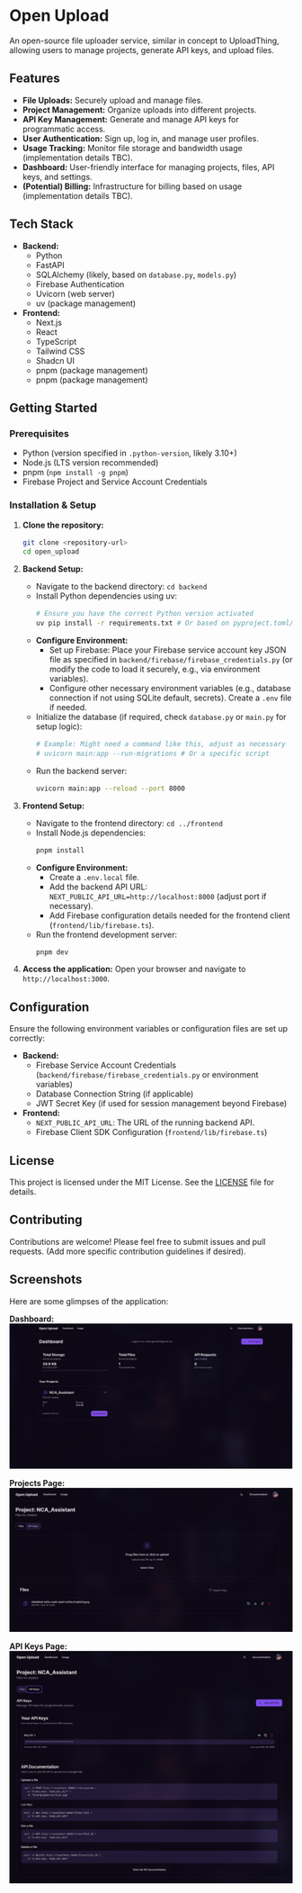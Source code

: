 # Open Upload

An open-source file uploader service, similar in concept to UploadThing, allowing users to manage projects, generate API keys, and upload files.

## Features

*   **File Uploads:** Securely upload and manage files.
*   **Project Management:** Organize uploads into different projects.
*   **API Key Management:** Generate and manage API keys for programmatic access.
*   **User Authentication:** Sign up, log in, and manage user profiles.
*   **Usage Tracking:** Monitor file storage and bandwidth usage (implementation details TBC).
*   **Dashboard:** User-friendly interface for managing projects, files, API keys, and settings.
*   **(Potential) Billing:** Infrastructure for billing based on usage (implementation details TBC).

## Tech Stack

*   **Backend:**
    *   Python
    *   FastAPI
    *   SQLAlchemy (likely, based on `database.py`, `models.py`)
    *   Firebase Authentication
    *   Uvicorn (web server)
    *   uv (package management)
*   **Frontend:**
    *   Next.js
    *   React
    *   TypeScript
    *   Tailwind CSS
    *   Shadcn UI
    *   pnpm (package management)
    *   pnpm (package management)

## Getting Started

### Prerequisites

*   Python (version specified in `.python-version`, likely 3.10+)
*   Node.js (LTS version recommended)
*   pnpm (`npm install -g pnpm`)
*   Firebase Project and Service Account Credentials

### Installation & Setup

1.  **Clone the repository:**
    ```bash
    git clone <repository-url>
    cd open_upload
    ```

2.  **Backend Setup:**
    *   Navigate to the backend directory: `cd backend`
    *   Install Python dependencies using uv:
        ```bash
        # Ensure you have the correct Python version activated
        uv pip install -r requirements.txt # Or based on pyproject.toml/uv.lock if applicable
        ```
    *   **Configure Environment:**
        *   Set up Firebase: Place your Firebase service account key JSON file as specified in `backend/firebase/firebase_credentials.py` (or modify the code to load it securely, e.g., via environment variables).
        *   Configure other necessary environment variables (e.g., database connection if not using SQLite default, secrets). Create a `.env` file if needed.
    *   Initialize the database (if required, check `database.py` or `main.py` for setup logic):
        ```bash
        # Example: Might need a command like this, adjust as necessary
        # uvicorn main:app --run-migrations # Or a specific script
        ```
    *   Run the backend server:
        ```bash
        uvicorn main:app --reload --port 8000
        ```

3.  **Frontend Setup:**
    *   Navigate to the frontend directory: `cd ../frontend`
    *   Install Node.js dependencies:
        ```bash
        pnpm install
        ```
    *   **Configure Environment:**
        *   Create a `.env.local` file.
        *   Add the backend API URL: `NEXT_PUBLIC_API_URL=http://localhost:8000` (adjust port if necessary).
        *   Add Firebase configuration details needed for the frontend client (`frontend/lib/firebase.ts`).
    *   Run the frontend development server:
        ```bash
        pnpm dev
        ```

4.  **Access the application:** Open your browser and navigate to `http://localhost:3000`.

## Configuration

Ensure the following environment variables or configuration files are set up correctly:

*   **Backend:**
    *   Firebase Service Account Credentials (`backend/firebase/firebase_credentials.py` or environment variables)
    *   Database Connection String (if applicable)
    *   JWT Secret Key (if used for session management beyond Firebase)
*   **Frontend:**
    *   `NEXT_PUBLIC_API_URL`: The URL of the running backend API.
    *   Firebase Client SDK Configuration (`frontend/lib/firebase.ts`)

## License

This project is licensed under the MIT License. See the [LICENSE](LICENSE) file for details.

## Contributing

Contributions are welcome! Please feel free to submit issues and pull requests.
(Add more specific contribution guidelines if desired).

## Screenshots

Here are some glimpses of the application:

**Dashboard:**
![Dashboard Screenshot](screenshots/dashboard.png)

**Projects Page:**
![Projects Screenshot](screenshots/projects.png)

**API Keys Page:**
![API Keys Screenshot](screenshots/api_keys.png)
